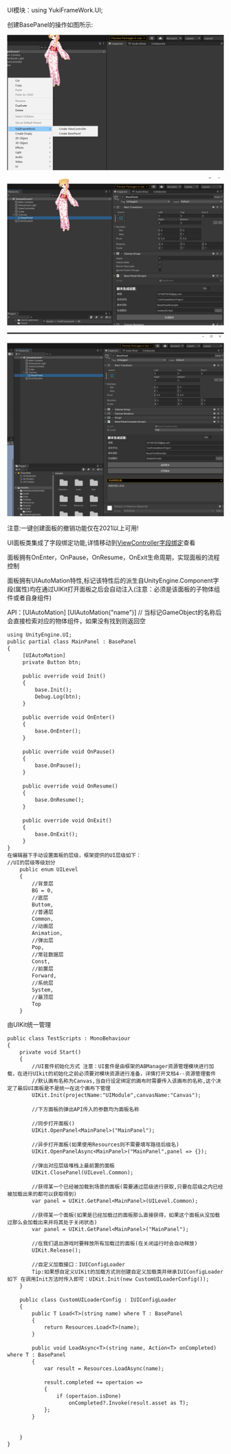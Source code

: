 UI模块：using YukiFrameWork.UI;

创建BasePanel的操作如图所示:

![输入图片说明](Texture/Panel1.png)

![输入图片说明](Texture/Panel2.png)

![输入图片说明](Texture/Panel3.png)

注意:一键创建面板的撤销功能仅在2021以上可用!

UI面板类集成了字段绑定功能,详情移动到[ViewController字段绑定](https://gitee.com/NikaidoShinku/YukiFrameWork/blob/master/YukiFrameWork/Framework/ViewController绑定字段.md)查看

面板拥有OnEnter，OnPause，OnResume，OnExit生命周期，实现面板的流程控制

面板拥有UIAutoMation特性,标记该特性后的派生自UnityEngine.Component字段(属性)均在通过UIKit打开面板之后会自动注入(注意：必须是该面板的子物体组件或者自身组件)

API：[UIAutoMation]   [UIAutoMation("name")] // 当标记GameObject的名称后会直接检索对应的物体组件，如果没有找到则返回空
```
using UnityEngine.UI;
public partial class MainPanel : BasePanel
{
     [UIAutoMation]
     private Button btn;

     public override void Init()
     {
         base.Init();       
         Debug.Log(btn);
     }

     public override void OnEnter()
     {
         base.OnEnter();         
     }

     public override void OnPause()
     {
         base.OnPause();
     }

     public override void OnResume()
     {
         base.OnResume();
     }

     public override void OnExit()
     {
         base.OnExit();
     }
}
在编辑器下手动设置面板的层级，框架提供的UI层级如下：
//UI的层级等级划分
    public enum UILevel
    {
        //背景层
        BG = 0,
        //底层
        Buttom,
        //普通层
        Common,
        //动画层
        Animation,
        //弹出层
        Pop,
        //常驻数据层
        Const,
        //前置层
        Forward,
        //系统层
        System,
        //最顶层
        Top
    }
```
由UIKit统一管理
```
public class TestScripts : MonoBehaviour
{
    private void Start()
    {
        //UI套件初始化方式 注意：UI套件是由框架的ABManager资源管理模块进行加载，在进行UIkit的初始化之前必须要对模块资源进行准备，详情打开文档4--资源管理套件
        //默认画布名称为Canvas,当自行设定绑定的画布时需要传入该画布的名称,这个决定了最后UI面板是不是统一在这个画布下管理
        UIKit.Init(projectName:"UIModule",canvasName:"Canvas"); 
        
        //下方面板的弹出API传入的参数均为面板名称       

        //同步打开面板()
        UIKit.OpenPanel<MainPanel>("MainPanel");

        //异步打开面板(如果使用Resources则不需要填写路径后缀名)
        UIKit.OpenPanelAsync<MainPanel>("MainPanel",panel => {});

        //弹出对应层级堆栈上最前置的面板
        UIKit.ClosePanel(UILevel.Common);

        //获得某一个已经被加载到场景的面板(需要通过层级进行获取,只要在层级之内已经被加载出来的都可以获取得到)
        var panel = UIKit.GetPanel<MainPanel>(UILevel.Common);

        //获得某一个面板(如果是已经加载过的面板那么直接获得，如果这个面板从没加载过那么会加载出来并将其处于关闭状态)
        var panel = UIKit.GetPanel<MainPanel>("MainPanel");

        //在我们退出游戏时要释放所有加载过的面板(在关闭运行时会自动释放)
        UIKit.Release();

        //自定义加载接口：IUIConfigLoader
        Tip:如果想自定义UIKit的加载方式则创建自定义加载类并继承IUIConfigLoader如下 在调用Init方法时传入即可：UIKit.Init(new CustomUILoaderConfig());
    }

    public class CustomUILoaderConfig : IUIConfigLoader
    {
        public T Load<T>(string name) where T : BasePanel
        {
            return Resources.Load<T>(name);
        }

        public void LoadAsync<T>(string name, Action<T> onCompleted) where T : BasePanel
        {
            var result = Resources.LoadAsync(name);

            result.completed += opertaion =>
            {
                if (opertaion.isDone)
                    onCompleted?.Invoke(result.asset as T);
            };
        }

        
    }
}
```

